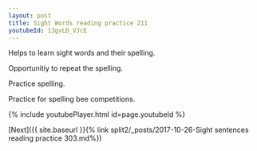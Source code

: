 ```yaml
---
layout: post
title: Sight Words reading practice 211
youtubeId: 13gvLD_VJcE
---
```

 
 
Helps to learn sight words and their spelling.

Opportunitiy to repeat the spelling. 

Practice spelling. 
 
Practice for spelling bee competitions. 
 
{% include youtubePlayer.html id=page.youtubeId %}
 
 

[Next]({{ site.baseurl }}{% link  split2/_posts/2017-10-26-Sight sentences reading practice 303.md%})
 
